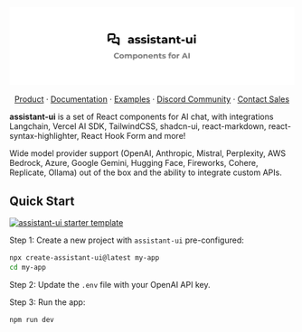 <a href="https://www.assistant-ui.com">
  <img src="https://raw.githubusercontent.com/Yonom/assistant-ui/main/.github/assets/header.svg" alt="assistant-ui Header" width="100%" style="width: 1000px" />
</a>

<p align="center">
  <a href="https://www.assistant-ui.com">Product</a> ·
  <a href="https://www.assistant-ui.com/docs/getting-started">Documentation</a> ·
  <a href="https://www.assistant-ui.com/examples">Examples</a> ·
  <a href="https://discord.gg/S9dwgCNEFs">Discord Community</a> ·
  <a href="https://cal.com/simon-farshid/assistant-ui">Contact Sales</a>
</p>

**assistant-ui** is a set of React components for AI chat, with integrations Langchain, Vercel AI SDK, TailwindCSS, shadcn-ui, react-markdown, react-syntax-highlighter, React Hook Form and more!

Wide model provider support (OpenAI, Anthropic, Mistral, Perplexity, AWS Bedrock, Azure, Google Gemini, Hugging Face, Fireworks, Cohere, Replicate, Ollama) out of the box and the ability to integrate custom APIs.

## Quick Start

[![assistant-ui starter template](https://raw.githubusercontent.com/Yonom/assistant-ui/main/.github/assets/assistant-ui-starter.gif)](https://youtu.be/k6Dc8URmLjk)

Step 1: Create a new project with `assistant-ui` pre-configured:

```sh
npx create-assistant-ui@latest my-app
cd my-app
```

Step 2: Update the `.env` file with your OpenAI API key.

Step 3: Run the app:

```sh
npm run dev
```
